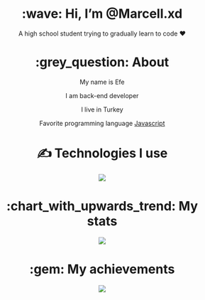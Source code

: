 <div align="center">
<h1> :wave: Hi, I’m @Marcell.xd </h1>
<p> A high school student trying to gradually learn to code ❤ </p>
  
<h1> :grey_question: About </h1>
  <p> My name is Efe </p>
  <p> I am back-end developer </p>
  <p> I live in Turkey </p>
  <p> Favorite programming language <a href="https://tr.wikipedia.org/wiki/JavaScript"> Javascript </a> </p>


<h1> ✍ Technologies I use </h1>
<img src="https://skillicons.dev/icons?i=js,ts,cs,react,nodejs,mongodb,html,css,vscode,atom,discord&theme=dark" />

<h1> :chart_with_upwards_trend: My stats </h1>
<img src="https://github-readme-stats.vercel.app/api?https://github.com/marcell-dev/&show_icons=true&theme=dark" />

<h1> :gem: My achievements </h1>
<img src="https://github-profile-trophy.vercel.app/?https://github.com/marcell-dev/&theme=onedark" />
